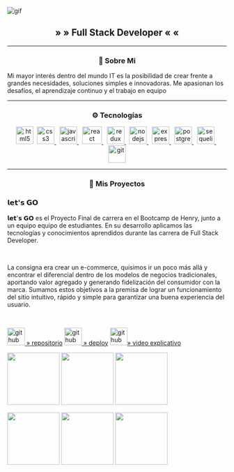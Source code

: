 ![gif](https://github.com/LuciaMeyer/LuciaMeyer/blob/main/assets/gif.gif)
<h2 align ='center'> » » Full Stack Developer « « </h2>
<hr/>

<h3 align="center">🖤 Sobre Mi</h3>
<p>Mi mayor interés dentro del mundo IT es la posibilidad de crear frente a grandes necesidades, soluciones simples e innovadoras. Me apasionan los desafíos, el aprendizaje continuo y el trabajo en equipo</p>
<hr/>

<h3 align="center">⚙ Tecnologías</h3>
<p align="center">
<a href="https://www.w3.org/html/" target="_blank"> <img src="https://upload.wikimedia.org/wikipedia/commons/thumb/3/38/HTML5_Badge.svg/600px-HTML5_Badge.svg.png" alt="html5" width="40" height="40"/></a>&nbsp;
<a href="https://www.w3schools.com/css/" target="_blank"> <img src="https://cdn4.iconfinder.com/data/icons/social-media-logos-6/512/121-css3-512.png" alt="css3" width="40" height="40"/> </a>&nbsp;
<a href="https://developer.mozilla.org/en-US/docs/Web/JavaScript" target="_blank"> <img src="https://upload.wikimedia.org/wikipedia/commons/thumb/9/99/Unofficial_JavaScript_logo_2.svg/1024px-Unofficial_JavaScript_logo_2.svg.png" alt="javascript" width="40" height="40"/> </a>&nbsp; 
<a href="https://reactjs.org/" target="_blank"> <img src="https://seeklogo.com/images/R/react-logo-7B3CE81517-seeklogo.com.png" alt="react" width="45" height="40"/> </a>&nbsp; 
<a href="https://redux.js.org" target="_blank"> <img src="https://seeklogo.com/images/R/redux-logo-9CA6836C12-seeklogo.com.png" alt="redux" width="40" height="40"/> </a>&nbsp; 
<a href="https://nodejs.org" target="_blank"> <img src="https://www.vectorlogo.zone/logos/nodejs/nodejs-icon.svg" alt="nodejs" width= "40" height="40"/> </a>&nbsp;
<a href="https://expressjs.com" target="_blank"> <img src="https://www.vectorlogo.zone/logos/expressjs/expressjs-icon.svg" alt="express" width="40" height="40"/> </a>&nbsp; 
<a href="https://www.postgresql.org" target="_blank"> <img src="https://upload.wikimedia.org/wikipedia/commons/thumb/2/29/Postgresql_elephant.svg/1200px-Postgresql_elephant.svg.png" alt="postgresql" width="40" height="40"/> </a>&nbsp; 
<a href="https://sequelize.org" target="_blank"> <img src="https://www.vectorlogo.zone/logos/sequelizejs/sequelizejs-icon.svg" alt="sequelize" width="40" height="40"/> </a>&nbsp;
<a href="https://git-scm.com/" target="_blank"> <img src="https://www.vectorlogo.zone/logos/git-scm/git-scm-icon.svg" alt="git" width="40" height="40"/> </a> 
<hr/>

<h3 align="center">📌 Mis Proyectos</h3>
<h3 align="left">𝗹𝗲𝘁'𝘀 𝗚𝗢</h3>
<p>
𝗹𝗲𝘁'𝘀 𝗚𝗢 es el Proyecto Final de carrera en el Bootcamp de Henry, junto a un equipo equipo de estudiantes. En su desarrollo aplicamos las tecnologías y conocimientos aprendidos durante las carrera de Full Stack Developer.
</p>
&nbsp;
<p>
La consigna era crear un e-commerce, quisimos ir un poco más allá y encontrar el diferencial dentro de los modelos de negocios tradicionales, aportando valor agregado y generando fidelización del consumidor con la marca. Sumamos estos objetivos a la premisa de lograr un funcionamiento del sitio intuitivo, rápido y simple para garantizar una buena experiencia del usuario.
</p>
&nbsp;

<a href="https://github.com/LetTeam22/lets-GO"><img src='https://cdn.jsdelivr.net/npm/simple-icons@3.0.1/icons/github.svg' alt='github' height='40'> » repositorio</a>
<a href="https://pf-let.vercel.app/"><img src='https://res.cloudinary.com/pflet/image/upload/v1664817186/Let/image/circulo_qvq2fh.png' alt='github' height='40'> » deploy</a>
<a href="https://www.youtube.com/watch?v=-TOVqECdiIw"><img src='https://res.cloudinary.com/pflet/image/upload/v1664817345/Let/image/video_odffci.png' alt='github' height='40'>» video explicativo</a>
&nbsp;

<p>
  <a><img src="https://res.cloudinary.com/pflet/image/upload/v1664821148/Let/GitHub/1letsGO_f0ozqg.png" height='120'></a>
  <a><img src="https://res.cloudinary.com/pflet/image/upload/v1664821145/Let/GitHub/2letsGO_okinva.png" height='120'></a>
  <a><img src="https://res.cloudinary.com/pflet/image/upload/v1664821145/Let/GitHub/3letsGO_obsp8u.png" height='120'></a>
</p>
<p>
  <a><img src="https://res.cloudinary.com/pflet/image/upload/v1664821146/Let/GitHub/4letsGO-05_nomlku.png" height='120'></a>
  <a><img src="https://res.cloudinary.com/pflet/image/upload/v1664821146/Let/GitHub/5letsGO_fvv8bp.png" height='120'></a>
  <a><img src="https://res.cloudinary.com/pflet/image/upload/v1664821147/Let/GitHub/6letsGO_go0tp0.png" height='120'></a>
</p>

